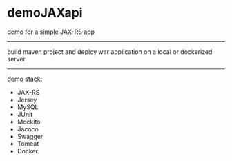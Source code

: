 # demoJAXapi

demo for a simple JAX-RS app

---
build maven project and deploy war application on a local or dockerized server

---
demo stack:
- JAX-RS
- Jersey
- MySQL
- JUnit
- Mockito
- Jacoco
- Swagger
- Tomcat
- Docker
